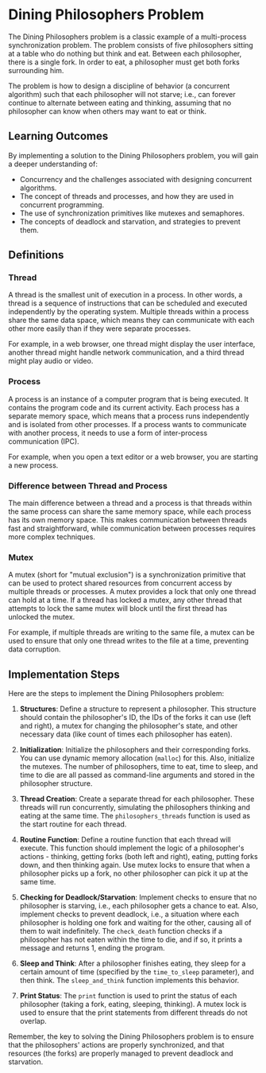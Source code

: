 # Dining Philosophers Problem

The Dining Philosophers problem is a classic example of a multi-process synchronization problem. The problem consists of five philosophers sitting at a table who do nothing but think and eat. Between each philosopher, there is a single fork. In order to eat, a philosopher must get both forks surrounding him. 

The problem is how to design a discipline of behavior (a concurrent algorithm) such that each philosopher will not starve; i.e., can forever continue to alternate between eating and thinking, assuming that no philosopher can know when others may want to eat or think.

## Learning Outcomes

By implementing a solution to the Dining Philosophers problem, you will gain a deeper understanding of:

- Concurrency and the challenges associated with designing concurrent algorithms.
- The concept of threads and processes, and how they are used in concurrent programming.
- The use of synchronization primitives like mutexes and semaphores.
- The concepts of deadlock and starvation, and strategies to prevent them.

## Definitions

### Thread

A thread is the smallest unit of execution in a process. In other words, a thread is a sequence of instructions that can be scheduled and executed independently by the operating system. Multiple threads within a process share the same data space, which means they can communicate with each other more easily than if they were separate processes.

For example, in a web browser, one thread might display the user interface, another thread might handle network communication, and a third thread might play audio or video.

### Process

A process is an instance of a computer program that is being executed. It contains the program code and its current activity. Each process has a separate memory space, which means that a process runs independently and is isolated from other processes. If a process wants to communicate with another process, it needs to use a form of inter-process communication (IPC).

For example, when you open a text editor or a web browser, you are starting a new process.

### Difference between Thread and Process

The main difference between a thread and a process is that threads within the same process can share the same memory space, while each process has its own memory space. This makes communication between threads fast and straightforward, while communication between processes requires more complex techniques.

### Mutex

A mutex (short for "mutual exclusion") is a synchronization primitive that can be used to protect shared resources from concurrent access by multiple threads or processes. A mutex provides a lock that only one thread can hold at a time. If a thread has locked a mutex, any other thread that attempts to lock the same mutex will block until the first thread has unlocked the mutex.

For example, if multiple threads are writing to the same file, a mutex can be used to ensure that only one thread writes to the file at a time, preventing data corruption.

## Implementation Steps

Here are the steps to implement the Dining Philosophers problem:

1. **Structures**: Define a structure to represent a philosopher. This structure should contain the philosopher's ID, the IDs of the forks it can use (left and right), a mutex for changing the philosopher's state, and other necessary data (like count of times each philosopher has eaten).

2. **Initialization**: Initialize the philosophers and their corresponding forks. You can use dynamic memory allocation (`malloc`) for this. Also, initialize the mutexes. The number of philosophers, time to eat, time to sleep, and time to die are all passed as command-line arguments and stored in the philosopher structure.

3. **Thread Creation**: Create a separate thread for each philosopher. These threads will run concurrently, simulating the philosophers thinking and eating at the same time. The `philosophers_threads` function is used as the start routine for each thread.

4. **Routine Function**: Define a routine function that each thread will execute. This function should implement the logic of a philosopher's actions - thinking, getting forks (both left and right), eating, putting forks down, and then thinking again. Use mutex locks to ensure that when a philosopher picks up a fork, no other philosopher can pick it up at the same time.

5. **Checking for Deadlock/Starvation**: Implement checks to ensure that no philosopher is starving, i.e., each philosopher gets a chance to eat. Also, implement checks to prevent deadlock, i.e., a situation where each philosopher is holding one fork and waiting for the other, causing all of them to wait indefinitely. The `check_death` function checks if a philosopher has not eaten within the time to die, and if so, it prints a message and returns 1, ending the program.

6. **Sleep and Think**: After a philosopher finishes eating, they sleep for a certain amount of time (specified by the `time_to_sleep` parameter), and then think. The `sleep_and_think` function implements this behavior.

7. **Print Status**: The `print` function is used to print the status of each philosopher (taking a fork, eating, sleeping, thinking). A mutex lock is used to ensure that the print statements from different threads do not overlap.

Remember, the key to solving the Dining Philosophers problem is to ensure that the philosophers' actions are properly synchronized, and that resources (the forks) are properly managed to prevent deadlock and starvation.
